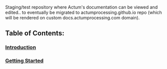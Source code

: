 Staging/test repository where Actum's documentation can be viewed and edited.. to eventually be migrated to actumprocessing.github.io repo (which will be rendered on custom docs.actumprocessing.com domain).

## Table of Contents:

### [Introduction](https://github.com/JillTempelmeyer/jilltempelmeyer.github.io/blob/master/Introduction.md)
### [Getting Started](https://github.com/JillTempelmeyer/jilltempelmeyer.github.io/blob/master/Getting-Started.md)
